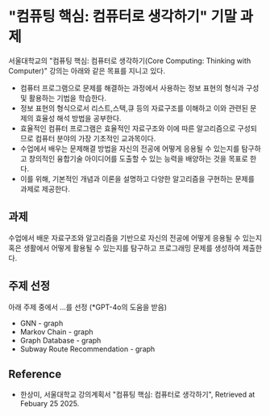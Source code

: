 # "컴퓨팅 핵심: 컴퓨터로 생각하기" 기말 과제
서울대학교의 "컴퓨팅 핵심: 컴퓨터로 생각하기(Core Computing: Thinking with Computer)" 강의는 아래와 같은 목표를 지니고 있다.
- 컴퓨터 프로그램으로 문제를 해결하는 과정에서 사용하는 정보 표현의 형식과 구성 및 활용하는 기법을 학습한다.
- 정보 표현의 형식으로서 리스트,스택,큐 등의 자료구조를 이해하고 이와 관련된 문제의 효율성 해석 방법을 공부한다.
- 효율적인 컴퓨터 프로그램은 효율적인 자료구조와 이에 따른 알고리즘으로 구성되므로 컴퓨터 분야의 가장 기초적인 교과목이다. 
- 수업에서 배우는 문제해결 방법을 자신의 전공에 어떻게 응용될 수 있는지를 탐구하고 창의적인 융합기술 아이디어를 도출할 수 있는 능력을 배양하는 것을 목표로 한다.
- 이를 위해, 기본적인 개념과 이론을 설명하고 다양한 알고리즘을 구현하는 문제를 과제로 제공한다. 

## 과제
수업에서 배운 자료구조와 알고리즘을 기반으로 자신의 전공에 어떻게 응용될 수 있는지 혹은 생활에서 어떻게 활용될 수 있는지를 탐구하고 프로그래밍 문제를 생성하여 제출한다.

## 주제 선정
아래 주제 중에서 ...를 선정 (*GPT-4o의 도움을 받음)
- GNN - graph
- Markov Chain - graph
- Graph Database - graph
- Subway Route Recommendation - graph

## Reference
- 한상미, 서울대학교 강의계획서 "컴퓨팅 핵심: 컴퓨터로 생각하기", Retrieved at Febuary 25 2025.
